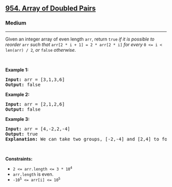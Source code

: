 <h2><a href="https://leetcode.com/problems/array-of-doubled-pairs/">954. Array of Doubled Pairs</a></h2><h3>Medium</h3><hr><div style="user-select: auto;"><p style="user-select: auto;">Given an integer array of even length <code style="user-select: auto;">arr</code>, return <code style="user-select: auto;">true</code><em style="user-select: auto;"> if it is possible to reorder </em><code style="user-select: auto;">arr</code><em style="user-select: auto;"> such that </em><code style="user-select: auto;">arr[2 * i + 1] = 2 * arr[2 * i]</code><em style="user-select: auto;"> for every </em><code style="user-select: auto;">0 &lt;= i &lt; len(arr) / 2</code><em style="user-select: auto;">, or </em><code style="user-select: auto;">false</code><em style="user-select: auto;"> otherwise</em>.</p>

<p style="user-select: auto;">&nbsp;</p>
<p style="user-select: auto;"><strong style="user-select: auto;">Example 1:</strong></p>

<pre style="user-select: auto;"><strong style="user-select: auto;">Input:</strong> arr = [3,1,3,6]
<strong style="user-select: auto;">Output:</strong> false
</pre>

<p style="user-select: auto;"><strong style="user-select: auto;">Example 2:</strong></p>

<pre style="user-select: auto;"><strong style="user-select: auto;">Input:</strong> arr = [2,1,2,6]
<strong style="user-select: auto;">Output:</strong> false
</pre>

<p style="user-select: auto;"><strong style="user-select: auto;">Example 3:</strong></p>

<pre style="user-select: auto;"><strong style="user-select: auto;">Input:</strong> arr = [4,-2,2,-4]
<strong style="user-select: auto;">Output:</strong> true
<strong style="user-select: auto;">Explanation:</strong> We can take two groups, [-2,-4] and [2,4] to form [-2,-4,2,4] or [2,4,-2,-4].
</pre>

<p style="user-select: auto;">&nbsp;</p>
<p style="user-select: auto;"><strong style="user-select: auto;">Constraints:</strong></p>

<ul style="user-select: auto;">
	<li style="user-select: auto;"><code style="user-select: auto;">2 &lt;= arr.length &lt;= 3 * 10<sup style="user-select: auto;">4</sup></code></li>
	<li style="user-select: auto;"><code style="user-select: auto;">arr.length</code> is even.</li>
	<li style="user-select: auto;"><code style="user-select: auto;">-10<sup style="user-select: auto;">5</sup> &lt;= arr[i] &lt;= 10<sup style="user-select: auto;">5</sup></code></li>
</ul>
</div>